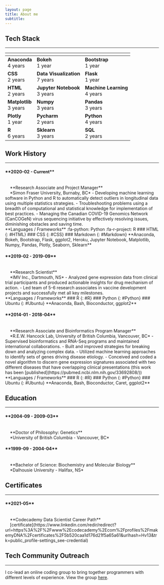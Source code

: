 ```yaml
---
layout: page
title: About me
subtitle: 
---
```


## Tech Stack
---

| <!-- -->    | <!-- -->    | <!-- -->    |
|-------------|-------------|-------------|
|**Anaconda** <br> 4 years|**Bokeh** <br> 1 year|**Bootstrap** <br> 1 year|
|**CSS** <br> 2 years|**Data Visualization** <br> 7 years|**Flask** <br> 1 year|
|**HTML** <br> 2 years|**Jupyter Notebook** <br> 3 years|**Machine Learning** <br> 4 years|
|**Matplotlib** <br> 3 years|**Numpy** <br> 3 years|**Pandas** <br> 3 years|
|**Plotly** <br> 1 year|**Pycharm** <br> 2 years|**Python** <br> 4 years|
|**R** <br> 6 years|**Sklearn** <br> 3 years|**SQL** <br> 2 years|

## Work History
---

<h4>**2020-02 - Current**</h4><br>
&nbsp;&nbsp;&nbsp;&nbsp;**Research Associate and Project Manager** <br>
&nbsp;&nbsp;&nbsp;&nbsp;*Simon Fraser University, Burnaby, BC*
- Developing machine learning software in Python and R to automatically detect outliers in longitudinal data using multiple statistics strategies.
- Troubleshooting problems using a breadth of computational and statistical knowledge for implementation of best practices.
- Managing the Canadian COVID-19 Genomics Network (CanCOGeN) virus sequencing initiative by effectively resolving issues, diminishing obstacles and saving time.<br>
**Languages / Frameworks**
:fa-python: Python
:fa-r-project: R
### <i class="fas fa-html5" aria-hidden="true"></i> HTML
{: #HTML}
### <i class="fas fa-css3-alt" aria-hidden="true"></i> CSS
{: #CSS}
### <i class="fas fa-markdown" aria-hidden="true"></i> Markdown
{: #Markdown}
**Anaconda, Bokeh, Bootstrap, Flask, ggplot2, Heroku, Jupyter Notebook, Matplotlib, Numpy, Pandas, Plotly, Seaborn, Sklearn**


<h4>**2019-02 - 2019-09**</h4><br>
&nbsp;&nbsp;&nbsp;&nbsp;**Research Scientist** <br>
&nbsp;&nbsp;&nbsp;&nbsp;*IMV Inc., Dartmouth, NS*
- Analyzed gene expression data from clinical trial participants and produced actionable insights for drug mechanism of action.
- Led team of 5-6 research associates in vaccine development projects and successfully met all key milestones.<br>
**Languages / Frameworks**
### <i class="fas fa-r-project" aria-hidden="true"></i> R
{: #R}
### <i class="fas fa-python" aria-hidden="true"></i> Python
{: #Python}
### <i class="fas fa-ubuntu" aria-hidden="true"></i> Ubuntu
{: #Ubuntu}
**Anaconda, Bash, Bioconductor, ggplot2**  

<h4>**2014-01 - 2018-04**</h4><br>
&nbsp;&nbsp;&nbsp;&nbsp;**Research Associate and Bioinformatics Program Manager** <br>
&nbsp;&nbsp;&nbsp;&nbsp;*R.E.W. Hancock Lab, University of British Columbia, Vancouver, BC*
- Supervised bioinformatics and RNA-Seq programs and maintained international collaborations.
- Built and improved strategies for breaking down and analyzing complex data.
- Utilized machine learning approaches to identify sets of genes driving disease etiology.
- Conceived and coded a novel algorithm to discern gene expression signatures associated with two different diseases that have overlapping clinical presentations (this work has been [published](https://pubmed.ncbi.nlm.nih.gov/33692808/))<br> 
**Languages / Frameworks**
### <i class="fas fa-r-project" aria-hidden="true"></i> R
{: #R}
### <i class="fas fa-python" aria-hidden="true"></i> Python
{: #Python}
### <i class="fas fa-ubuntu" aria-hidden="true"></i> Ubuntu
{: #Ubuntu}
**Anaconda, Bash, Bioconductor, Caret, ggplot2**  

## Education
---
<h4>**2004-09 - 2009-03**</h4><br>
&nbsp;&nbsp;&nbsp;&nbsp;**Doctor of Philosophy: Genetics** <br>
&nbsp;&nbsp;&nbsp;&nbsp;*University of British Columbia - Vancouver, BC*

<h4>**1999-09 - 2004-04**</h4><br>
&nbsp;&nbsp;&nbsp;&nbsp;**Bachelor of Science: Biochemistry and Molecular Biology** <br>
&nbsp;&nbsp;&nbsp;&nbsp;*Dalhousie University - Halifax, NS*

## Certificates
---
<h4>**2021-05**</h4><br>
&nbsp;&nbsp;&nbsp;&nbsp;**Codecademy Data Scientist Career Path** <br>
&nbsp;&nbsp;&nbsp;&nbsp;[certificate](https://www.linkedin.com/redir/redirect?url=https%3A%2F%2Fwww%2Ecodecademy%2Ecom%2Fprofiles%2FmakemyDNA%2Fcertificates%2F5b520caa1d176d21f5a65a61&urlhash=Hv13&trk=public_profile-settings_see-credential)

## Tech Community Outreach
---
I co-lead an online coding group to bring together programmers with different levels of experience. View the group [here](https://community.codecademy.com/vancouver-code-projects/). 